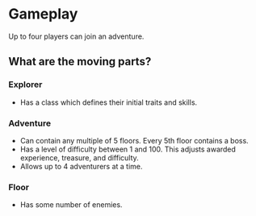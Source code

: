 # Gameplay

Up to four players can join an adventure.

## What are the moving parts?

### Explorer

* Has a class which defines their initial traits and skills.

### Adventure

* Can contain any multiple of 5 floors. Every 5th floor contains a boss.
* Has a level of difficulty between 1 and 100.
  This adjusts awarded experience, treasure, and difficulty.
* Allows up to 4 adventurers at a time.

### Floor

* Has some number of enemies.

